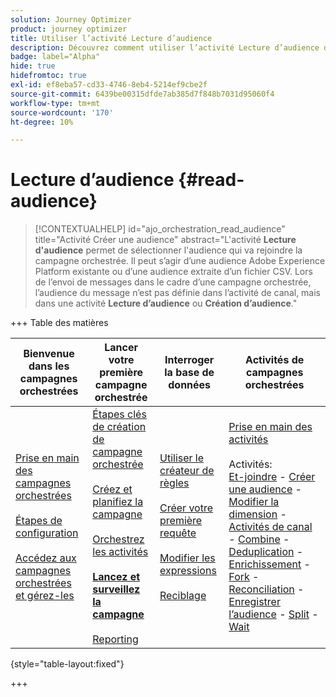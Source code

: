 ```yaml
---
solution: Journey Optimizer
product: journey optimizer
title: Utiliser l’activité Lecture d’audience
description: Découvrez comment utiliser l’activité Lecture d’audience dans une campagne orchestrée
badge: label="Alpha"
hide: true
hidefromtoc: true
exl-id: ef8eba57-cd33-4746-8eb4-5214ef9cbe2f
source-git-commit: 6439be00315dfde7ab385d7f848b7031d95060f4
workflow-type: tm+mt
source-wordcount: '170'
ht-degree: 10%

---
```


# Lecture d’audience {#read-audience}


>[!CONTEXTUALHELP]
>id="ajo_orchestration_read_audience"
>title="Activité Créer une audience"
>abstract="L&#39;activité **Lecture d&#39;audience** permet de sélectionner l&#39;audience qui va rejoindre la campagne orchestrée. Il peut s’agir d’une audience Adobe Experience Platform existante ou d’une audience extraite d’un fichier CSV. Lors de l’envoi de messages dans le cadre d’une campagne orchestrée, l’audience du message n’est pas définie dans l’activité de canal, mais dans une activité **Lecture d’audience** ou **Création d’audience**."


+++ Table des matières

| Bienvenue dans les campagnes orchestrées | Lancer votre première campagne orchestrée | Interroger la base de données | Activités de campagnes orchestrées |
|---|---|---|---|
| [Prise en main des campagnes orchestrées](gs-orchestrated-campaigns.md)<br/><br/>[Étapes de configuration](configuration-steps.md)<br/><br/>[Accédez aux campagnes orchestrées et gérez-les](access-manage-orchestrated-campaigns.md) | [Étapes clés de création de campagne orchestrée](gs-campaign-creation.md)<br/><br/>[Créez et planifiez la campagne](create-orchestrated-campaign.md)<br/><br/>[Orchestrez les activités](orchestrate-activities.md)<br/><br/><b>[Lancez et surveillez la campagne](start-monitor-campaigns.md)</b><br/><br/>[Reporting](reporting-campaigns.md) | [Utiliser le créateur de règles](orchestrated-rule-builder.md)<br/><br/>[Créer votre première requête](build-query.md)<br/><br/>[Modifier les expressions](edit-expressions.md)<br/><br/>[Reciblage](retarget.md) | [Prise en main des activités](activities/about-activities.md)<br/><br/>Activités:<br/>[Et-joindre](activities/and-join.md) - [Créer une audience](activities/build-audience.md) - [Modifier la dimension](activities/change-dimension.md) - [Activités de canal](activities/channels.md) - [Combine](activities/combine.md) - [Deduplication](activities/deduplication.md) - [Enrichissement](activities/enrichment.md) - [Fork](activities/fork.md) - [Reconciliation](activities/reconciliation.md) - [Enregistrer l’audience](save-audience.md) - [Split](activities/split.md) - [Wait](activities/wait.md) |

{style="table-layout:fixed"}

+++



